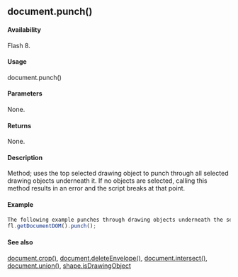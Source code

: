## document.punch()

#### Availability

Flash 8.

#### Usage

document.punch()

#### Parameters

None.

#### Returns

None.

#### Description

Method; uses the top selected drawing object to punch through all selected drawing objects underneath it. If no objects are selected, calling this method results in an error and the script breaks at that point.

#### Example

```javascript
The following example punches through drawing objects underneath the selected drawing object:
fl.getDocumentDOM().punch();

```
#### See also

[document.crop()](#!AdobeDocs/developers-animatesdk-docs/test/Document_object/docume37.md), [document.deleteEnvelope()](#!AdobeDocs/developers-animatesdk-docs/test/Document_object/docume41.md), [document.intersect()](#!AdobeDocs/developers-animatesdk-docs/test/Document_object/docume97.md), [document.union()](#!AdobeDocs/developers-animatesdk-docs/test/Document_object/docu6120.md), [shape.isDrawingObject](#!AdobeDocs/developers-animatesdk-docs/test/Shape_object/shape6.md)
